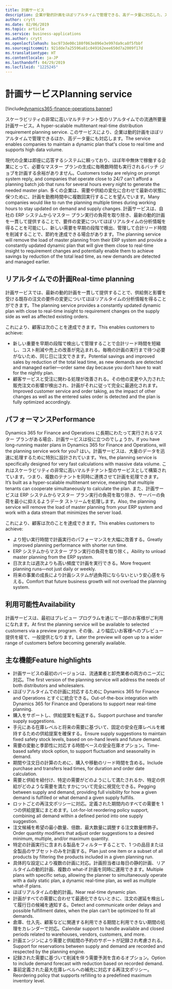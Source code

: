 ```yaml
---
title: 計画サービス
description: 企業が動的計画をほぼリアルタイムで管理できる、高データ量に対応した、スケーラビリティの非常に高いマルチテナント型のリアルタイムでの流通所要量計画サービス。
author: crytt
ms.date: 02/06/2019
ms.topic: article
ms.service: business-applications
ms.author: crytt
ms.openlocfilehash: bac973de00c180f063e896e3e997da9ca8f5fbbf
ms.sourcegitcommit: 921dde7a25596a81c049162eee650d7a2009f17d
ms.translationtype: HT
ms.contentlocale: ja-JP
ms.lasthandoff: 04/29/2019
ms.locfileid: "1225245"
---
```

#  <a name="planning-service"></a><span data-ttu-id="d55db-103">計画サービス</span><span class="sxs-lookup"><span data-stu-id="d55db-103">Planning service</span></span>
[!include[dynamics365-finance-operations banner](../includes/dynamics365-finance-operations.md)]



<span data-ttu-id="d55db-104">スケーラビリティの非常に高いマルチテナント型のリアルタイムでの流通所要量計画サービス。</span><span class="sxs-lookup"><span data-stu-id="d55db-104">A hyper-scalable multitenant real-time distribution requirement planning service.</span></span> <span data-ttu-id="d55db-105">このサービスにより、企業は動的計画をほぼリアルタイムで管理できるほか、高データ量にも対応します。</span><span class="sxs-lookup"><span data-stu-id="d55db-105">The service enables companies to maintain a dynamic plan that's close to real time and supports high data volume.</span></span> 

<span data-ttu-id="d55db-106">現代の企業は即座に応答するシステムに頼っており、ほぼ年中無休で稼働する企業にとって、必要なマスター プランの生成に毎晩数時間も実行されるバッチ ジョブを計画する余裕がありません。</span><span class="sxs-lookup"><span data-stu-id="d55db-106">Customers today are relying on prompt system reply, and companies that operate close to 24/7 can't afford a planning batch job that runs for several hours every night to generate the needed master plan.</span></span> <span data-ttu-id="d55db-107">多くの企業は、需要や供給の変化に合わせて最新の状態に保つために、計画を勤務時間中に複数回実行することを望んでいます。</span><span class="sxs-lookup"><span data-stu-id="d55db-107">Many companies would like to run the planning multiple times during working hours to stay updated on demand and supply changes.</span></span> <span data-ttu-id="d55db-108">計画サービスは、自社の ERP システムからマスター プラン実行の負荷を取り除き、最新の動的計画を一貫して提供することで、要件の変更についてほぼリアルタイムの分析情報を得ることを可能にし、新しい需要を早期の段階で検出、管理して合計リード時間を削減することで、節約を達成できる場合があります。</span><span class="sxs-lookup"><span data-stu-id="d55db-108">The planning service will remove the load of master planning from their ERP system and provide a constantly updated dynamic plan that will give them close to real-time insight to requirement changes and potentially enable them to achieve savings by reduction of the total lead time, as new demands are detected and managed earlier.</span></span>  

## <a name="real-time-planning"></a><span data-ttu-id="d55db-109">リアルタイムでの計画</span><span class="sxs-lookup"><span data-stu-id="d55db-109">Real-time planning</span></span>
<span data-ttu-id="d55db-110">計画サービスでは、最新の動的計画を一貫して提供することで、供給側と影響を受ける既存の注文の要件の変更についてほぼリアルタイムの分析情報を得ることができます。</span><span class="sxs-lookup"><span data-stu-id="d55db-110">The planning service provides a constantly updated dynamic plan with close to real-time insight to requirement changes on the supply side as well as affected existing orders.</span></span>

<span data-ttu-id="d55db-111">これにより、顧客は次のことを達成できます。</span><span class="sxs-lookup"><span data-stu-id="d55db-111">This enables customers to achieve:</span></span>

-   <span data-ttu-id="d55db-112">新しい重要を早期の段階で検出して管理することで合計リード時間を短縮し、コスト削減や売上の改善が見込まれる。毎晩の計画の実行まで待つ必要がないため、同じ日に注文できます。</span><span class="sxs-lookup"><span data-stu-id="d55db-112">Potential savings and improved sales by reduction of the total lead time, as new demands are detected and managed earlier—order same day because you don’t have to wait for the nightly plan.</span></span>
-   <span data-ttu-id="d55db-113">顧客サービスと受注に関わる処理が改善される。その他の変更や入力された販売注文の影響が検出され、計画がそれに従って完全に最適化されます。</span><span class="sxs-lookup"><span data-stu-id="d55db-113">Improved customer service and order taking, as the impact of other changes as well as the entered sales order is detected and the plan is fully optimized accordingly.</span></span>

## <a name="performance"></a><span data-ttu-id="d55db-114">パフォーマンス</span><span class="sxs-lookup"><span data-stu-id="d55db-114">Performance</span></span>

<span data-ttu-id="d55db-115">Dynamics 365 for Finance and Operations に長期にわたって実行されるマスター プランがある場合、計画サービスは役に立つのでしょうか。</span><span class="sxs-lookup"><span data-stu-id="d55db-115">If you have long-running master plans in Dynamics 365 for Finance and Operations, will the planning service work for you?</span></span> <span data-ttu-id="d55db-116">はい。計画サービスは、大量のデータを迅速に処理するために特別に設計されています。</span><span class="sxs-lookup"><span data-stu-id="d55db-116">Yes, the planning service is specifically designed for very fast calculations with massive data volume.</span></span> <span data-ttu-id="d55db-117">これはスケーラビリティの非常に高いマルチテナント型のサービスとして構築されています。つまり、複数のテナントを同時に連携させて計画を処理できます。</span><span class="sxs-lookup"><span data-stu-id="d55db-117">It’s built as a hyper-scalable multitenant service, meaning that multiple tenants can cooperate simultaneously to calculate the plan.</span></span> <span data-ttu-id="d55db-118">また、計画サービスは ERP システムからマスター プラン実行の負荷を取り除き、サーバーの負荷を最小に抑えるようデータ ストリームを処理します。</span><span class="sxs-lookup"><span data-stu-id="d55db-118">Also, the planning service will remove the load of master planning from your ERP system and work with a data stream that minimizes the server load.</span></span> 

<span data-ttu-id="d55db-119">これにより、顧客は次のことを達成できます。</span><span class="sxs-lookup"><span data-stu-id="d55db-119">This enables customers to achieve:</span></span>

-   <span data-ttu-id="d55db-120">より短い実行時間で計画実行のパフォーマンスを大幅に改善する。</span><span class="sxs-lookup"><span data-stu-id="d55db-120">Greatly improved planning performance with shorter run time.</span></span>
-   <span data-ttu-id="d55db-121">ERP システムからマスター プラン実行の負荷を取り除く。</span><span class="sxs-lookup"><span data-stu-id="d55db-121">Ability to unload master planning from the ERP system.</span></span>
-   <span data-ttu-id="d55db-122">日次または週次よりも高い頻度で計画を実行できる。</span><span class="sxs-lookup"><span data-stu-id="d55db-122">More frequent planning runs—not just daily or weekly.</span></span>
-   <span data-ttu-id="d55db-123">将来の事業の成長により計画システムが過負荷にならないという安心感を与える。</span><span class="sxs-lookup"><span data-stu-id="d55db-123">Comfort that future business growth will not overload the planning system.</span></span>

## <a name="availability"></a><span data-ttu-id="d55db-124">利用可能性</span><span class="sxs-lookup"><span data-stu-id="d55db-124">Availability</span></span>
<span data-ttu-id="d55db-125">計画サービスは、最初はプレビュー プログラムを通じて一部のお客様がご利用になれます。</span><span class="sxs-lookup"><span data-stu-id="d55db-125">At first the planning service will be available to selected customers via a preview program.</span></span> <span data-ttu-id="d55db-126">その後、より幅広いお客様へのプレビュー提供を経て、一般提供となります。</span><span class="sxs-lookup"><span data-stu-id="d55db-126">Later the preview will open up to a wider range of customers before becoming generally available.</span></span> 

## <a name="feature-highlights"></a><span data-ttu-id="d55db-127">主な機能</span><span class="sxs-lookup"><span data-stu-id="d55db-127">Feature highlights</span></span>

*   <span data-ttu-id="d55db-128">計画サービスの最初のバージョンは、流通業者と卸売業者の両方のニーズに対応。</span><span class="sxs-lookup"><span data-stu-id="d55db-128">The first version of the planning service will address the needs of both distributors and wholesalers.</span></span>
* <span data-ttu-id="d55db-129">ほぼリアルタイムでの計画に対応するために Dynamics 365 for Finance and Operations とすぐに統合できる。</span><span class="sxs-lookup"><span data-stu-id="d55db-129">Out-of-the-box integration with Dynamics 365 for Finance and Operations to support near real-time planning.</span></span>
*   <span data-ttu-id="d55db-130">購入をサポートし、供給提案を転送する。</span><span class="sxs-lookup"><span data-stu-id="d55db-130">Support purchase and transfer supply suggestions.</span></span>
*   <span data-ttu-id="d55db-131">手元にある在庫レベルと将来の需要に基づいて、固定の安全在庫レベルを維持するための供給提案を確保する。</span><span class="sxs-lookup"><span data-stu-id="d55db-131">Ensure supply suggestions to maintain fixed safety stock levels, based on on-hand levels and future demand.</span></span>
*   <span data-ttu-id="d55db-132">需要の変動と季節性に対応する時間ベースの安全在庫オプション。</span><span class="sxs-lookup"><span data-stu-id="d55db-132">Time-based safety stock option, to support fluctuation and seasonality in demand.</span></span>
*   <span data-ttu-id="d55db-133">期間や注文日の計算のために、購入や移動のリード時間を含める。</span><span class="sxs-lookup"><span data-stu-id="d55db-133">Include purchase and transfers lead times, for duration and order date calculation.</span></span>
*   <span data-ttu-id="d55db-134">需要と供給を紐付け、特定の需要がどのようにして満たされるか、特定の供給がどのような需要を満たすかについて完全に視覚化できる。</span><span class="sxs-lookup"><span data-stu-id="d55db-134">Pegging between supply and demand, providing full visibility for how a given demand is fulfilled or what demand a given supply fulfills.</span></span>
*   <span data-ttu-id="d55db-135">ロットごとの再注文ポリシーに対応。定義された期間内のすべての需要を 1 つの供給提案にまとめます。</span><span class="sxs-lookup"><span data-stu-id="d55db-135">Lot-for-lot reordering policy support, combining all demand within a defined period into one supply suggestion.</span></span>
*   <span data-ttu-id="d55db-136">注文候補を希望の最小数量、倍数、最大数量に調整する注文数量修飾子。</span><span class="sxs-lookup"><span data-stu-id="d55db-136">Order quantity modifiers that adjust order suggestions to a desired minimum, multiple, and/or maximum quantity.</span></span> 
*   <span data-ttu-id="d55db-137">特定の計画実行に含まれる製品をフィルターすることで、1 つの品目または全製品のサブセットのみを計画する。</span><span class="sxs-lookup"><span data-stu-id="d55db-137">Plan just one item or a subset of all products by filtering the products included in a given planning run.</span></span>
*   <span data-ttu-id="d55db-138">具体的な設定により複数の計画に対応。計画担当者は毎日の静的計画、リアルタイムの動的計画、複数の what-if 計画を同時に運用できます。</span><span class="sxs-lookup"><span data-stu-id="d55db-138">Multiple plans with specific setup, allowing the planner to simultaneously operate with a daily static plan, a dynamic real-time plan, as well as multiple what-if plans.</span></span>
*   <span data-ttu-id="d55db-139">ほぼリアルタイムの動的計画。</span><span class="sxs-lookup"><span data-stu-id="d55db-139">Near real-time dynamic plan.</span></span>
* <span data-ttu-id="d55db-140">計画がすべての需要に合わせて最適化できないときに、注文の遅延を検出して履行日の候補を通知する。</span><span class="sxs-lookup"><span data-stu-id="d55db-140">Detect and communicate order delays and possible fulfillment dates, when the plan can’t be optimized to fit all demands.</span></span>
*   <span data-ttu-id="d55db-141">倉庫、仕入先、顧客などに関連する利用できる期間と利用できない期間の処理をカレンダーで対応。</span><span class="sxs-lookup"><span data-stu-id="d55db-141">Calendar support to handle available and closed periods related to warehouses, vendors, customers, and more.</span></span>
*   <span data-ttu-id="d55db-142">計画エンジンにより需要と供給間の予約のサポートが記録され考慮される。</span><span class="sxs-lookup"><span data-stu-id="d55db-142">Support for reservations between supply and demand are recorded and respected by the planning engine.</span></span>
*   <span data-ttu-id="d55db-143">記録された需要に基づいて削減を伴う需要予測を含めるオプション。</span><span class="sxs-lookup"><span data-stu-id="d55db-143">Option to include demand forecast with reduction based on recorded demand.</span></span>
*   <span data-ttu-id="d55db-144">事前定義された最大在庫レベルへの補充に対応する再注文ポリシー。</span><span class="sxs-lookup"><span data-stu-id="d55db-144">Reordering policy that supports refilling to a predefined maximum inventory level.</span></span>

